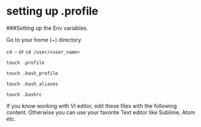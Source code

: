 # setting up .profile

###Setting up the Env variables.

Go to your home (~) directory

`cd ~` or `cd /user/<user_name>`

`touch .profile`

`touch .bash_profile`

`touch .bash_aliases`

`touch .bashrc`

If you know working with VI editor, edit these files with the following content. Otherwise you can use your favorite Text editor like Sublime, Atom etc.





